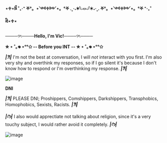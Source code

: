 ****⋆♱⋆ཋྀ ˚₊‧⁺ ⛧°。⋆༺♱༻⋆。°⛧ .˳·˖✶𓆩𓁺𓆪✶˖·˳. ⛧°。⋆༺♱༻⋆。°⛧ ⁺‧₊˚ ཐི⋆♱⋆****

────୨ৎ────****Hello, I'm Vic!****────୨ৎ────

****✮ ⋆ ˚｡𖦹 ⋆°°✩ -- Before you INT -- ✮ ⋆ ˚｡𖦹 ⋆°°✩****

***|𐙚|*** I'm not the best at conversation, I will *not* interact with you first. I'm also very shy and overthink my responses, so if I go silent it's because I don't know how to respond or I'm overthinking my response. ***|𐙚|***

![image](https://github.com/user-attachments/assets/04f8bb57-e7c1-4f18-9990-126821c33f5e)

****DNI****

***|𐙚|*** PLEASE DNI; Proshippers, Comshippers, Darkshippers, Transphobics, Homophobics, Sexists, Racists. ***|𐙚|***

***|ᡣ𐭩|*** I also would apprectiate not talking about religion, since it's a very touchy subject, I would rather avoid it completely. ***|ᡣ𐭩|***

![image](https://github.com/user-attachments/assets/b25f170b-db0f-40c0-8f2f-d40b2fbc943a)

<!---
ptvvic/ptvvic is a ✨ special ✨ repository because its `README.md` (this file) appears on your GitHub profile.
You can click the Preview link to take a look at your changes.
--->
